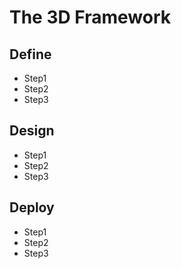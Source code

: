 # The 3D Framework

## Define
 - Step1
 - Step2
 - Step3
  
## Design
 - Step1
 - Step2
 - Step3

## Deploy
 - Step1
 - Step2
 - Step3